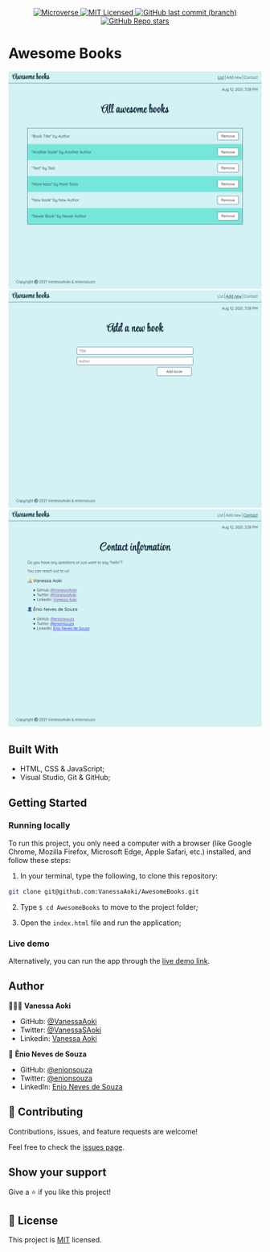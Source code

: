 <p align="center">
  <a href="https://www.microverse.org/">
    <img alt="Microverse" src="https://img.shields.io/badge/-Microverse-blueviolet?style=flat-square">
  </a>
  <a href="https://github.com/VanessaAoki/AwesomeBooks/blob/main/LICENSE">
    <img alt="MIT Licensed" src="https://img.shields.io/github/license/VanessaAoki/AwesomeBooks?style=flat-square">
  </a>
  <a href="https://github.com/VanessaAoki/AwesomeBooks">
    <img alt="GitHub last commit (branch)" src="https://img.shields.io/github/last-commit/VanessaAoki/AwesomeBooks/development?color=blue&style=flat-square">
  </a>
  <a href="https://github.com/VanessaAoki/AwesomeBooks">
    <img alt="GitHub Repo stars" src="https://img.shields.io/github/stars/VanessaAoki/AwesomeBooks?color=pink&label=%E2%98%85%20stars%20&style=flat-square">
  </a>
</p>

# Awesome Books

<p align="center">
    <img alt="Screenshot" src="./img/Screenshot1.png" width="700">
    <br>
    <img alt="Screenshot" src="./img/Screenshot2.png" width="700">
    <br>
    <img alt="Screenshot" src="./img/Screenshot3.png" width="700">
</p>

## Built With

- HTML, CSS & JavaScript;
- Visual Studio, Git & GitHub;

## Getting Started

### Running locally
To run this project, you only need a computer with a browser (like Google Chrome, Mozilla Firefox, Microsoft Edge, Apple Safari, etc.) installed, and follow these steps:

1. In your terminal, type the following, to clone this repository:

```sh
git clone git@github.com:VanessaAoki/AwesomeBooks.git
```

2. Type `$ cd AwesomeBooks` to move to the project folder;

3. Open the `index.html` file and run the application;

### Live demo
Alternatively, you can run the app through the [live demo link](https://rawcdn.githack.com/VanessaAoki/AwesomeBooks/3ca746caa2332a3bc69bb2846545a09298e8045f/index.html).

## Author

👩🏼‍💻 **Vanessa Aoki**

- GitHub: [@VanessaAoki](https://github.com/VanessaAoki)
- Twitter: [@VanessaSAoki](https://twitter.com/VanessaSAoki)
- Linkedin: [Vanessa Aoki](https://www.linkedin.com/in/vanessasaoki/)

👤 **Ênio Neves de Souza**

- GitHub: [@enionsouza](https://github.com/enionsouza)
- Twitter: [@enionsouza](https://twitter.com/enionsouza)
- LinkedIn: [Enio Neves de Souza](https://www.linkedin.com/in/enio-neves-de-souza/)

## 🤝 Contributing

Contributions, issues, and feature requests are welcome!

Feel free to check the [issues page](https://github.com/VanessaAoki/AwesomeBooks/issues).

## Show your support

Give a ⭐️ if you like this project!

## 📝 License

This project is [MIT](./LICENSE) licensed.
